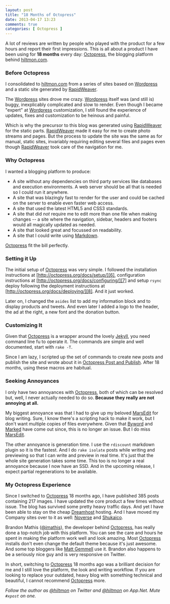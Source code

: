 ```yaml
---
layout: post
title: "18 Months of Octopress"
date: 2013-04-17 13:23
comments: true
categories: [ Octopress ]
---
```


A lot of reviews are written by people who played with the product for a few hours and report their first impressions. This is all about a product I have been using for **18 months** every day: [Octopress][1], the blogging platform behind [hiltmon.com][2].

### Before Octopress

I consolidated to [hiltmon.com][2] from a series of sites based on [Wordpress][3] and a static site generated by [RapidWeaver][4].

The [Wordpress][3] sites drove me crazy. [Wordpress][3] itself was (and still is) buggy, inexplicably complicated and slow to render. Even though I became "expert" at [Wordpress][3] customization, I still found the experience of updates, fixes and customization to be heinous and painful.

Which is why the precursor to this blog was generated using [RapidWeaver][4] for the static parts. [RapidWeaver][4] made it easy for me to create photo streams and pages. But the process to update the site was the same as for manual, static sites, invariably requiring editing several files and pages even though [RapidWeaver][4] took care of the navigation for me.

### Why Octopress

I wanted a blogging platform to produce:

- A site without any dependencies on third party services like databases and execution environments. A web server should be all that is needed so I could run it anywhere.
- A site that was blazingly fast to render for the user and could be cached on the server to enable even faster web access.
- A site that used the latest HTML5 and CSS3 standards.
- A site that did *not* require me to edit more than one file when making changes -- a site where the navigation, sidebar, headers and footers would all magically updated as needed.
- A site that looked great and focussed on readability.
- A site that I could write using [Markdown][5].

[Octopress][1] fit the bill perfectly.

### Setting it Up

The initial setup of [Octopress][1] was very simple. I followed the installation instructions at [http://octopress.org/docs/setup/][6], configuration instructions at [http://octopress.org/docs/configuring/][7] and setup `rsync` deploy following the deployment instructions at [http://octopress.org/docs/deploying/][8]. And it just worked.

Later on, I changed the `asides` list to add my information block and to display products and tweets. And even later I added a logo to the header, the ad at the right, a new font and the donation button.

### Customizing It

Given that [Octopress][1] is a wrapper around the lovely [Jekyll][9], you need command line fu to operate it. The commands are simple and well documented, start with `rake -T`.

Since I am lazy, I scripted up the set of commands to create new posts and publish the site and wrote about it in [Octopress Post and Publish][10]. After 18 months, using these macros are habitual.

### Seeking Annoyances

I only have two annoyances with [Octopress][1], both of which can be resolved but, well, I never actually needed to do so. **Because they really are not annoying at all.**

My biggest annoyance was that I had to give up my beloved [MarsEdit][11] for blog writing. Sure, I know there's a scripting hack to make it work, but I don't want multiple copies of files everywhere. Given that [Byword][12] and [Marked][13] have come out since, this is no longer an issue. But I do miss [MarsEdit][11].

The other annoyance is generation time. I use the `rdiscount` markdown plugin so it is the fastest. And I do `rake isolate` posts while writing and previewing so that I can write and preview in real time. It's just that the whole site generation takes some time. This too is no longer a real annoyance because I now have an SSD. And in the upcoming release, I expect partial regenerations to be available.

### My Octopress Experience

Since I switched to [Octopress][1] 18 months ago, I have published 385 posts containing 217 images. I have updated the core product a few times without issue. The blog has survived some pretty heavy traffic days. And yet I have been able to stay on the cheap [Dreamhost][14] hosting. And I have moved my Company sites over to it as well: [Noverse][17] and [Shukaico][18].

Brandon Mathis ([@imathis][15]), the developer behind [Octopress][1], has really done a top-notch job with this platform. You can see the care and hours he spent in making the platform work well and look amazing. Most [Octopress][1] installs don't even change the default theme because it's just awesome. And some top bloggers like [Matt Gemmell][16] use it. Brandon also happens to be a seriously nice guy and is very responsive on Twitter.

In short, switching to [Octopress][1] 18 months ago was a brilliant decision for me and I still love the platform, the look and writing workflow. If you are looking to replace your outdated, heavy blog with something technical and beautiful, I cannot recommend [Octopress][1] more.

*Follow the author as [@hiltmon](http://twitter.com/hiltmon) on Twitter and [@hiltmon](http://alpha.app.net/hiltmon) on App.Net. Mute `#xpost` on one.*

[1]:	http://octopress.org
[2]:	http://www.hiltmon.com
[3]:	http://wordpress.org
[4]:	http://click.linksynergy.com/fs-bin/stat?id=V41G*FiMqjc&offerid=146261&type=3&subid=0&tmpid=1826&RD_PARM1=https%25253A%25252F%25252Fitunes.apple.com%25252Fus%25252Fapp%25252Frapidweaver%25252Fid402477569%25253Fmt%25253D12%252526uo%25253D4%252526partnerId%25253D30
[5]:	http://hiltmon.com/blog/2012/02/20/the-markdown-mindset/
[6]:	http://octopress.org/docs/setup/
[7]:	http://octopress.org/docs/configuring/
[8]:	http://octopress.org/docs/deploying/
[9]:	https://github.com/mojombo/jekyll
[10]:	http://hiltmon.com/blog/2012/07/18/octopress-post-and-publish/
[11]:	http://click.linksynergy.com/fs-bin/stat?id=V41G*FiMqjc&offerid=146261&type=3&subid=0&tmpid=1826&RD_PARM1=https%25253A%25252F%25252Fitunes.apple.com%25252Fus%25252Fapp%25252Fmarsedit-blog-editor-for-wordpress%25252Fid402376225%25253Fmt%25253D12%252526uo%25253D4%252526partnerId%25253D30
[12]:	http://click.linksynergy.com/fs-bin/stat?id=V41G*FiMqjc&offerid=146261&type=3&subid=0&tmpid=1826&RD_PARM1=https%25253A%25252F%25252Fitunes.apple.com%25252Fus%25252Fapp%25252Fbyword%25252Fid420212497%25253Fmt%25253D12%252526uo%25253D4%252526partnerId%25253D30
[13]:	http://click.linksynergy.com/fs-bin/stat?id=V41G*FiMqjc&offerid=146261&type=3&subid=0&tmpid=1826&RD_PARM1=https%25253A%25252F%25252Fitunes.apple.com%25252Fus%25252Fapp%25252Fmarked%25252Fid448925439%25253Fmt%25253D12%252526uo%25253D4%252526partnerId%25253D30
[14]:	http://dreamhost.com
[15]:	https://twitter.com/imathis
[16]:	http://mattgemmell.com
[17]:	http://www.noverse.com
[18]:	http://www.shukaico.com
